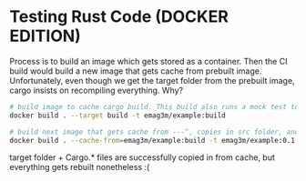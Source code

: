 # Testing Rust Code (DOCKER EDITION)

Process is to build an image which gets stored as a container. Then the CI build would build a new image that gets cache from prebuilt image. Unfortunately, even though we get the target folder from the prebuilt image, cargo insists on recompiling everything. Why?


```bash
# build image to cache cargo build. This build also runs a mock test to make sure everything gets compiled:
docker build . --target build -t emag3m/example:build

# build next image that gets cache from ---^, copies in src folder, and runs tests
docker build . --cache-from=emag3m/example:build -t emag3m/example:0.1.0
```

target folder + Cargo.* files are successfully copied in from cache, but everything gets rebuilt nonetheless :(
